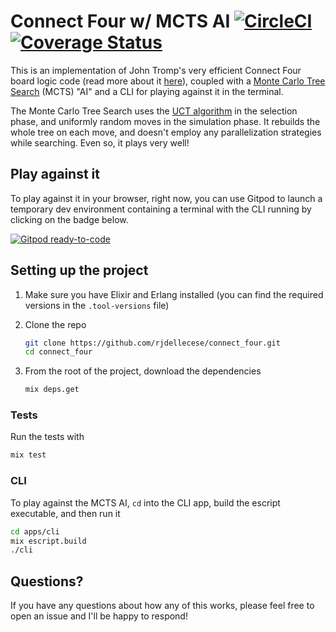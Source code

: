 # Connect Four w/ MCTS AI [![CircleCI](https://circleci.com/gh/rjdellecese/connect_four.svg?style=svg)](https://circleci.com/gh/rjdellecese/connect_four) [![Coverage Status](https://coveralls.io/repos/github/rjdellecese/connect_four/badge.svg?branch=master)](https://coveralls.io/github/rjdellecese/connect_four?branch=master)

This is an implementation of John Tromp's very efficient Connect Four board logic code (read more about it [here](https://tromp.github.io/c4/c4.html)), coupled with a [Monte Carlo Tree Search](https://en.wikipedia.org/wiki/Monte_Carlo_tree_search) (MCTS) "AI" and a CLI for playing against it in the terminal.

The Monte Carlo Tree Search uses the [UCT algorithm](https://en.wikipedia.org/wiki/Monte_Carlo_tree_search#Exploration_and_exploitation) in the selection phase, and uniformly random moves in the simulation phase. It rebuilds the whole tree on each move, and doesn't employ any parallelization strategies while searching. Even so, it plays very well!

## Play against it

To play against it in your browser, right now, you can use Gitpod to launch a temporary dev environment containing a terminal with the CLI running by clicking on the badge below.

[![Gitpod ready-to-code](https://img.shields.io/badge/Gitpod-ready--to--code-blue?logo=gitpod)](https://gitpod.io/#https://github.com/rjdellecese/connect_four_umbrella)

## Setting up the project

1. Make sure you have Elixir and Erlang installed (you can find the required versions in the `.tool-versions` file)
2. Clone the repo

    ```bash
    git clone https://github.com/rjdellecese/connect_four.git
    cd connect_four
    ```

3. From the root of the project, download the dependencies

    ```bash
    mix deps.get
    ```

### Tests

Run the tests with

```bash
mix test
```

### CLI

To play against the MCTS AI, `cd` into the CLI app, build the escript executable, and then run it

```bash
cd apps/cli
mix escript.build
./cli
```

## Questions?

If you have any questions about how any of this works, please feel free to open an issue and I'll be happy to respond!
